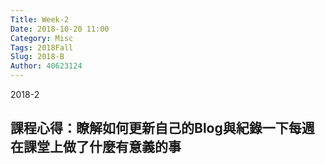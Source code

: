 ```yaml
---
Title: Week-2
Date: 2018-10-20 11:00
Category: Misc
Tags: 2018Fall
Slug: 2018-B
Author: 40623124
---
```


2018-2
<!-- PELICAN_END_SUMMARY -->

課程心得：瞭解如何更新自己的Blog與紀錄一下每週在課堂上做了什麼有意義的事
----

